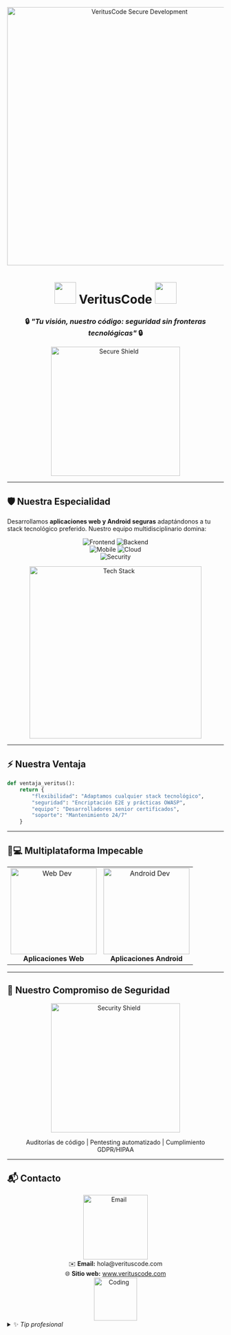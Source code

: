 <div align="center">
  <img src="https://media.giphy.com/media/v1.Y2lkPTc5MGI3NjExeW1vZGJxY2RjZ3Z2N2VjZzV5eG5lZ3JtN3J6YzZ6dWxqYzR6bGZ5biZlcD12MV9pbnRlcm5hbF9naWZfYnlfaWQmY3Q9Zw/26tn33aiTi1jkl6H6/giphy.gif" width="600" alt="VeritusCode Secure Development">
</div>

<h1 align="center">
  <img src="https://media.giphy.com/media/du3J3cXyzhj75IOgvA/giphy.gif" width="50"> 
  <strong>VeritusCode</strong>
  <img src="https://media.giphy.com/media/du3J3cXyzhj75IOgvA/giphy.gif" width="50">
</h1>
<h3 align="center">🔒 <i>"Tu visión, nuestro código: seguridad sin fronteras tecnológicas"</i> 🔒</h3>

<div align="center">
  <img src="https://media.giphy.com/media/j2pOGeGYKe2xCCKwfi/giphy.gif" width="300" alt="Secure Shield">
</div>

---

## **🛡️ Nuestra Especialidad**
Desarrollamos **aplicaciones web y Android seguras** adaptándonos a tu stack tecnológico preferido. Nuestro equipo multidisciplinario domina:

<p align="center">
  <img src="https://img.shields.io/badge/-React%20/%20Vue%20/%20Angular-61DAFB?style=for-the-badge&logo=react&logoColor=white&labelColor=black" alt="Frontend">
  <img src="https://img.shields.io/badge/-Node.js%20/%20Django%20/%20Laravel-339933?style=for-the-badge&logo=node.js&logoColor=white" alt="Backend"> <br>
  <img src="https://img.shields.io/badge/-Kotlin%20/%20Flutter%20/%20React%20Native-7F52FF?style=for-the-badge&logo=kotlin&logoColor=white" alt="Mobile">
  <img src="https://img.shields.io/badge/-AWS%20/%20Azure%20/%20GCP-FF9900?style=for-the-badge&logo=amazon-aws&logoColor=white" alt="Cloud"> <br>
  <img src="https://img.shields.io/badge/-OWASP%20Top%2010-000000?style=for-the-badge&logo=securityscorecard&logoColor=white" alt="Security">
</p>

<div align="center">
  <img src="https://media.giphy.com/media/L1R1tvI9svkIWwpVYr/giphy.gif" width="400" alt="Tech Stack">
</div>

---

## **⚡ Nuestra Ventaja**
```python
def ventaja_veritus():
    return {
        "flexibilidad": "Adaptamos cualquier stack tecnológico",
        "seguridad": "Encriptación E2E y prácticas OWASP",
        "equipo": "Desarrolladores senior certificados",
        "soporte": "Mantenimiento 24/7"
    }
```

---

## **📱💻 Multiplataforma Impecable**
<div align="center">
  <table>
    <tr>
      <td align="center">
        <img src="https://media.giphy.com/media/XyV4eJMB0pDesCKbC5/giphy.gif" width="200" alt="Web Dev">
        <br><strong>Aplicaciones Web</strong>
      </td>
      <td align="center">
        <img src="https://media.giphy.com/media/3o6Zt6KHxJTkzR4kK4/giphy.gif" width="200" alt="Android Dev">
        <br><strong>Aplicaciones Android</strong>
      </td>
    </tr>
  </table>
</div>

---

## **🔐 Nuestro Compromiso de Seguridad**
<div align="center">
  <img src="https://media.giphy.com/media/ZVik7pBtu9dNS/giphy.gif" width="300" alt="Security Shield">
  <br>
  <p>Auditorías de código | Pentesting automatizado | Cumplimiento GDPR/HIPAA</p>
</div>

---

## **📬 Contacto**
<div align="center">
  <a href="mailto:hola@verituscode.com">
    <img src="https://media.giphy.com/media/3o7TKwxYkeW0ZvTqsU/giphy.gif" width="150" alt="Email">
  </a>
  <br>
  ✉️ <strong>Email:</strong> hola@verituscode.com <br>
  🌐 <strong>Sitio web:</strong> <a href="https://www.verituscode.com">www.verituscode.com</a>
</div>

<div align="center">
  <img src="https://media.giphy.com/media/jTNG3RF6EwbkpD4LZx/giphy.gif" width="100" alt="Coding">
</div>

<!-- Mensaje oculto para el equipo -->
<details>
  <summary>✨ <i>Tip profesional</i></summary>
  <p align="center">Usa <code>git commit -m "update: mejoras en README"</code> al guardar cambios</p>
</details>

